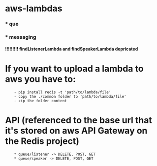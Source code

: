 # aws-lambdas
### * que 
### * messaging 

#### !!!!!!!!! findListenerLambda and findSpeakerLambda depricated

# If you want to upload a lambda to aws you have to:
```
    - pip install redis -t 'path/to/lambda/file'
    - copy the ./common folder to 'path/to/lambda/file'
    - zip the folder content 
```

# API (referenced to the base url that it's stored on aws API Gateway on the Redis project)
```
    * queue/listener -> DELETE, POST, GET
    * queue/speaker -> DELETE, POST, GET
```
